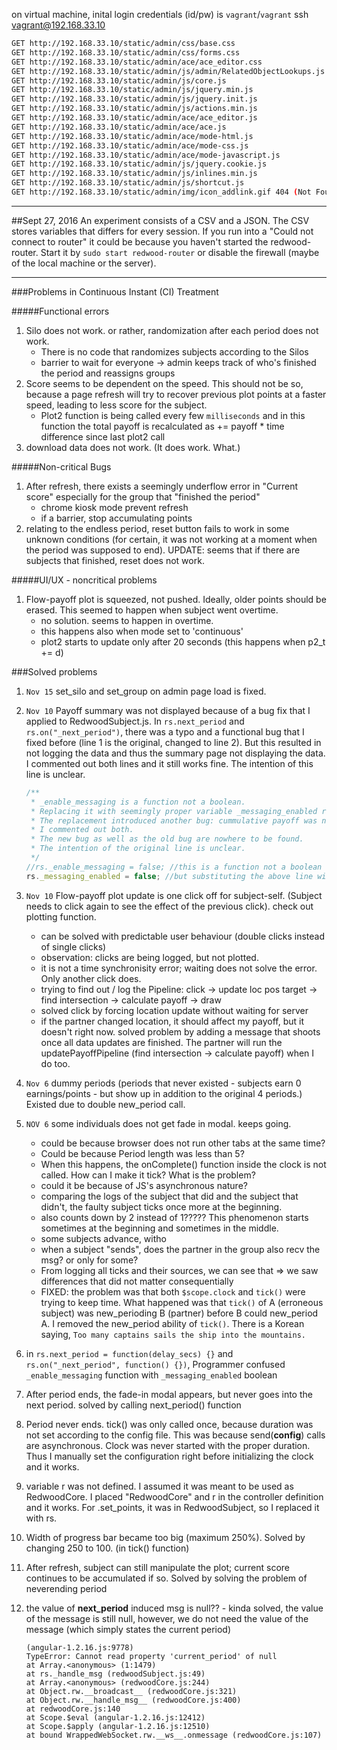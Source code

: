 on virtual machine, inital login credentials (id/pw) is `vagrant`/`vagrant`
ssh vagrant@192.168.33.10

```sh
GET http://192.168.33.10/static/admin/css/base.css                     
GET http://192.168.33.10/static/admin/css/forms.css                    (index):6
GET http://192.168.33.10/static/admin/ace/ace_editor.css               (index):15
GET http://192.168.33.10/static/admin/js/admin/RelatedObjectLookups.js (index):17
GET http://192.168.33.10/static/admin/js/core.js                       (index):16
GET http://192.168.33.10/static/admin/js/jquery.min.js                 (index):18
GET http://192.168.33.10/static/admin/js/jquery.init.js                (index):19
GET http://192.168.33.10/static/admin/js/actions.min.js                (index):20
GET http://192.168.33.10/static/admin/ace/ace_editor.js                (index):22
GET http://192.168.33.10/static/admin/ace/ace.js                       (index):21
GET http://192.168.33.10/static/admin/ace/mode-html.js                 (index):23
GET http://192.168.33.10/static/admin/ace/mode-css.js                  (index):24
GET http://192.168.33.10/static/admin/ace/mode-javascript.js           (index):25
GET http://192.168.33.10/static/admin/js/jquery.cookie.js              (index):29
GET http://192.168.33.10/static/admin/js/inlines.min.js                (index):26
GET http://192.168.33.10/static/admin/js/shortcut.js                   (index):30
GET http://192.168.33.10/static/admin/img/icon_addlink.gif 404 (Not Found) (index):240
```

---

##Sept 27, 2016
An experiment consists of a CSV and a JSON.
The CSV stores variables that differs for every session.
If you run into a "Could not connect to router" it could be because you haven't started the redwood-router.
Start it by `sudo start redwood-router` or disable the firewall (maybe of the local machine or the server).	

---

###Problems in Continuous Instant (CI) Treatment

#####Functional errors
1. Silo does not work. or rather, randomization after each period does not work.
	- There is no code that randomizes subjects according to the Silos
	- barrier to wait for everyone -> admin keeps track of who's finished the period and reassigns groups
1. Score seems to be dependent on the speed. This should not be so, because a page refresh will try to recover previous plot points at a faster speed, leading to less score for the subject. 
	- Plot2 function is being called every few `milliseconds` and in this function the total payoff is recalculated as += payoff * time difference since last plot2 call
1. download 	data does not work. (It does work. What.)

#####Non-critical Bugs
1. After refresh, there exists a seemingly underflow error in "Current score" especially for the group that "finished the period"
	- chrome kiosk mode prevent refresh
	- if a barrier, stop accumulating points
1. relating to the endless period, reset button fails to work in some unknown conditions (for certain, it was not working at a moment when the period was supposed to end). UPDATE: seems that if there are subjects that finished, reset does not work.


#####UI/UX - noncritical problems
1. Flow-payoff plot is squeezed, not pushed. Ideally, older points should be erased. This seemed to happen when subject went overtime.
	- no solution. seems to happen in overtime.
	- this happens also when mode set to 'continuous'
	- plot2 starts to update only after 20 seconds (this happens when p2_t += d)

###Solved problems
1. `Nov 15` set_silo and set_group on admin page load is fixed.
1. `Nov 10` Payoff summary was not displayed because of a bug fix that I applied to RedwoodSubject.js. In `rs.next_period` and `rs.on("_next_period")`, there was a typo and a functional bug that I fixed before (line 1 is the original, changed to line 2). But this resulted in not logging the data and thus the summary page not displaying the data. I commented out both lines and it still works fine. The intention of this line is unclear.

	```js
	/**
	 * _enable_messaging is a function not a boolean. 
	 * Replacing it with seemingly proper variable _messaging_enabled removed one bug.
	 * The replacement introduced another bug: cummulative payoff was not logged properly.
	 * I commented out both.
	 * The new bug as well as the old bug are nowhere to be found.
	 * The intention of the original line is unclear.
	 */
	//rs._enable_messaging = false; //this is a function not a boolean
	rs._messaging_enabled = false; //but substituting the above line with this line doesn't do anything either, except that payoff is not logged
	```

1. `Nov 10` Flow-payoff plot update is one click off for subject-self. (Subject needs to click again to see the effect of the previous click). check out plotting function. 
	- can be solved with predictable user behaviour (double clicks instead of single clicks)
	- observation: clicks are being logged, but not plotted.
	- it is not a time synchronisity error; waiting does not solve the error. Only another click does.
	- trying to find out / log the Pipeline: click -> update loc pos target -> find intersection -> calculate payoff -> draw
	- solved click by forcing location update without waiting for server
	- if the partner changed location, it should affect my payoff, but it doesn't right now. solved problem by adding a message that shoots once all data updates are finished. The partner will run the updatePayoffPipeline (find intersection -> calculate payoff) when I do too.
1. `Nov 6` dummy periods (periods that never existed - subjects earn 0 earnings/points - but show up in addition to the original 4 periods.) Existed due to double new_period call.
1. `NOV 6` some individuals does not get fade in modal. keeps going. 
	- could be because browser does not run other tabs at the same time? 
	- Could be because Period length was less than 5? 
	- When this happens, the onComplete() function inside the clock is not called. How can I make it tick? What is the problem?
	- could it be because of JS's asynchronous nature?
	- comparing the logs of the subject that did and the subject that didn't, the faulty subject ticks once more at the beginning.
	- also counts down by 2 instead of 1????? This phenomenon starts sometimes at the beginning and sometimes in the middle.
	- some subjects advance, witho
	- when a subject "sends", does the partner in the group also recv the msg? or only for some? 
	- From logging all ticks and their sources, we can see that  => we saw differences that did not matter consequentially
	- FIXED: the problem was that both `$scope.clock` and `tick()` were trying to keep time. What happened was that `tick()` of A (erroneous subject) was new_perioding B (partner) before B could new_period A. I removed the new_period ability of `tick()`. There is a Korean saying, `Too many captains sails the ship into the mountains.`
1. in `rs.next_period = function(delay_secs) {}` and `rs.on("_next_period", function() {})`, Programmer confused `_enable_messaging` function with `_messaging_enabled` boolean 
1. After period ends, the fade-in modal appears, but never goes into the next period. solved by calling next_period() function
1. Period never ends. tick() was only called once, because duration was not set according to the config file. This was because send(__config__) calls are asynchronous. Clock was never started with the proper duration. Thus I manually set the configuration right before initializing the clock and it works.
1. variable r was not defined. I assumed it was meant to be used as RedwoodCore. I placed "RedwoodCore" and r in the controller definition and it works. For .set_points, it was in RedwoodSubject, so I replaced it with rs.
1. Width of progress bar became too big (maximum 250%). Solved by changing 250 to 100. (in tick() function)
1. After refresh, subject can still manipulate the plot; current score continues to be accumulated if so. Solved by solving the problem of neverending period
1. the value of __next_period__ induced msg is null?? - kinda solved, the value of the message is still null, however, we do not need the value of the message (which simply states the current period)
	
	```
	(angular-1.2.16.js:9778) 
	TypeError: Cannot read property 'current_period' of null
    at Array.<anonymous> (1:1479)
    at rs._handle_msg (redwoodSubject.js:49)
    at Array.<anonymous> (redwoodCore.js:244)
    at Object.rw.__broadcast__ (redwoodCore.js:321)
    at Object.rw.__handle_msg__ (redwoodCore.js:400)
    at redwoodCore.js:140
    at Scope.$eval (angular-1.2.16.js:12412)
    at Scope.$apply (angular-1.2.16.js:12510)
    at bound WrappedWebSocket.rw.__ws__.onmessage (redwoodCore.js:107)
    ```
